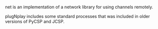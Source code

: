 net is an implementation of a network library for using channels remotely. 

plugNplay includes some standard processes that was included in older versions of PyCSP and JCSP. 


